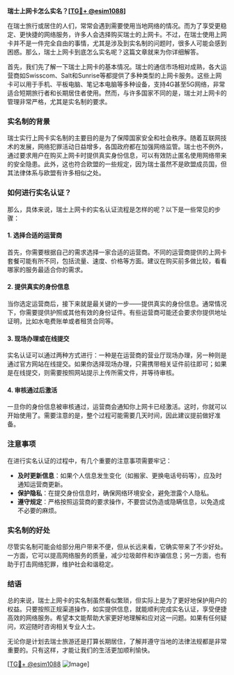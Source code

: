 **瑞士上网卡怎么实名？[[TG💪+ @esim1088](https://t.me/s/esim1088)]**

在瑞士旅行或居住的人们，常常会遇到需要使用当地网络的情况。而为了享受更稳定、更快捷的网络服务，许多人会选择购买瑞士的上网卡。不过，在瑞士使用上网卡并不是一件完全自由的事情，尤其是涉及到实名制的问题时，很多人可能会感到困惑。那么，瑞士上网卡到底怎么实名呢？这篇文章就来为你详细解答。

首先，我们先了解一下瑞士上网卡的基本情况。瑞士的通信市场相对成熟，各大运营商如Swisscom、Salt和Sunrise等都提供了多种类型的上网卡服务。这些上网卡可以用于手机、平板电脑、笔记本电脑等多种设备，支持4G甚至5G网络，非常适合短期旅行者和长期居住者使用。然而，与许多国家不同的是，瑞士对上网卡的管理非常严格，尤其是实名制的要求。

### 实名制的背景

瑞士实行上网卡实名制的主要目的是为了保障国家安全和社会秩序。随着互联网技术的发展，网络犯罪活动日益增多，各国政府都在加强网络监管。瑞士也不例外，通过要求用户在购买上网卡时提供真实身份信息，可以有效防止匿名使用网络带来的安全隐患。此外，这也符合欧盟的一些规定，因为瑞士虽然不是欧盟成员国，但其法律体系与欧盟有许多相似之处。

### 如何进行实名认证？

那么，具体来说，瑞士上网卡的实名认证流程是怎样的呢？以下是一些常见的步骤：

#### 1. 选择合适的运营商

首先，你需要根据自己的需求选择一家合适的运营商。不同的运营商提供的上网卡套餐可能有所不同，包括流量、速度、价格等方面。建议在购买前多做比较，看看哪家的服务最适合你的需求。

#### 2. 提供真实的身份信息

当你选定运营商后，接下来就是最关键的一步——提供真实的身份信息。通常情况下，你需要提供护照或其他有效的身份证件。有些运营商可能还会要求你提供地址证明，比如水电费账单或者租赁合同等。

#### 3. 现场办理或在线提交

实名认证可以通过两种方式进行：一种是在运营商的营业厅现场办理，另一种则是通过官方网站在线提交。如果你选择现场办理，只需携带相关证件前往即可；如果是在线提交，则需要按照网站提示上传所需文件，并等待审核。

#### 4. 审核通过后激活

一旦你的身份信息被审核通过，运营商会通知你上网卡已经激活。这时，你就可以开始使用了。需要注意的是，整个过程可能需要几天时间，因此建议提前做好准备。

### 注意事项

在进行实名认证的过程中，有几个重要的注意事项需要牢记：

- **及时更新信息**：如果个人信息发生变化（如搬家、更换电话号码等），应及时通知运营商更新。
- **保护隐私**：在提交身份信息时，确保网络环境安全，避免泄露个人隐私。
- **遵守规定**：严格按照运营商的要求操作，不要尝试伪造或隐瞒信息，以免造成不必要的麻烦。

### 实名制的好处

尽管实名制可能会给部分用户带来不便，但从长远来看，它确实带来了不少好处。一方面，它可以提高网络服务的质量，减少垃圾邮件和诈骗信息；另一方面，也有助于打击网络犯罪，维护社会和谐稳定。

### 结语

总的来说，瑞士上网卡的实名制虽然看似繁琐，但实际上是为了更好地保护用户的权益。只要按照正规渠道操作，如实提供信息，就能顺利完成实名认证，享受便捷高效的网络服务。希望本文能帮助大家更好地理解和应对这一问题。如果有任何疑问，欢迎随时咨询相关专业人士。

无论你是计划去瑞士旅游还是打算长期居住，了解并遵守当地的法律法规都是非常重要的。只有这样，才能让我们的生活更加顺利愉快。

[[TG💪+ @esim1088](https://t.me/s/esim1088) ![Image](https://i.postimg.cc/4NQfJmqS/Snipaste-2025-05-13-00-14-12.png)]